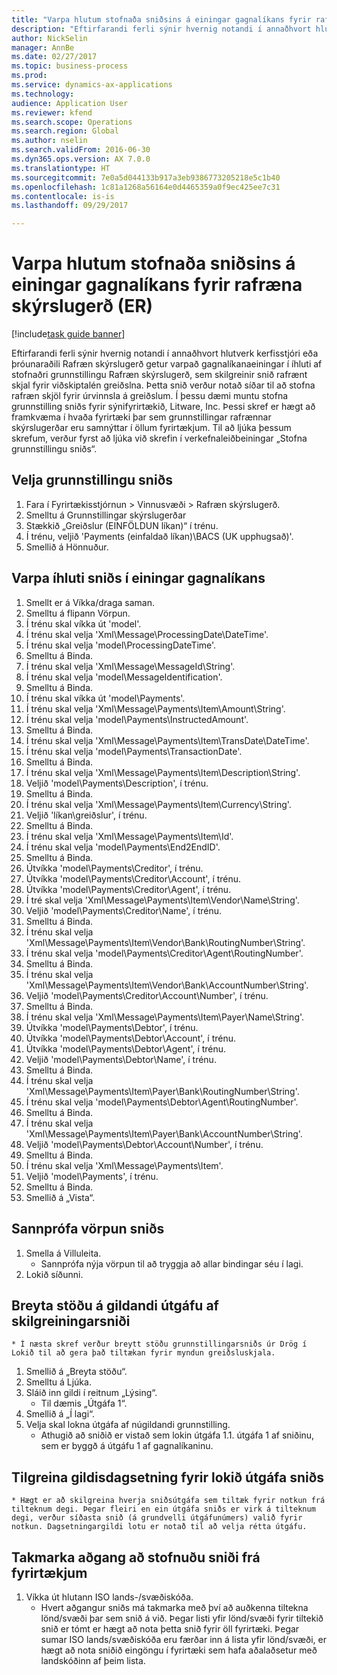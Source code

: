 ```yaml
--- 
title: "Varpa hlutum stofnaða sniðsins á einingar gagnalíkans fyrir rafræna skýrslugerð (ER)"
description: "Eftirfarandi ferli sýnir hvernig notandi í annaðhvort hlutverk kerfisstjóri eða þróunaraðili Rafræn skýrslugerð getur varpað gagnalíkanaeiningar í íhluti af stofnaðri grunnstillingu Rafræn skýrslugerð, sem skilgreinir snið rafrænt skjal fyrir viðskiptalén greiðslna."
author: NickSelin
manager: AnnBe
ms.date: 02/27/2017
ms.topic: business-process
ms.prod: 
ms.service: dynamics-ax-applications
ms.technology: 
audience: Application User
ms.reviewer: kfend
ms.search.scope: Operations
ms.search.region: Global
ms.author: nselin
ms.search.validFrom: 2016-06-30
ms.dyn365.ops.version: AX 7.0.0
ms.translationtype: HT
ms.sourcegitcommit: 7e0a5d044133b917a3eb9386773205218e5c1b40
ms.openlocfilehash: 1c81a1268a56164e0d4465359a0f9ec425ee7c31
ms.contentlocale: is-is
ms.lasthandoff: 09/29/2017

---
```

# <a name="map-components-of-the-created-format-to-data-model-elements-for-electronic-reporting-er"></a>Varpa hlutum stofnaða sniðsins á einingar gagnalíkans fyrir rafræna skýrslugerð (ER)

[!include[task guide banner](../../includes/task-guide-banner.md)]

Eftirfarandi ferli sýnir hvernig notandi í annaðhvort hlutverk kerfisstjóri eða þróunaraðili Rafræn skýrslugerð getur varpað gagnalíkanaeiningar í íhluti af stofnaðri grunnstillingu Rafræn skýrslugerð, sem skilgreinir snið rafrænt skjal fyrir viðskiptalén greiðslna. Þetta snið verður notað síðar til að stofna rafræn skjöl fyrir úrvinnsla á greiðslum. Í þessu dæmi muntu stofna grunnstilling sniðs fyrir sýnifyrirtækið, Litware, Inc. Þessi skref er hægt að framkvæma í hvaða fyrirtæki þar sem grunnstillingar rafrænnar skýrslugerðar eru samnýttar í öllum fyrirtækjum. Til að ljúka þessum skrefum, verður fyrst að ljúka við skrefin í verkefnaleiðbeiningar „Stofna grunnstillingu sniðs“.


## <a name="select-a-format-configuration"></a>Velja grunnstillingu sniðs
1. Fara í Fyrirtækisstjórnun > Vinnusvæði > Rafræn skýrslugerð.
2. Smelltu á Grunnstillingar skýrslugerðar
3. Stækkið „Greiðslur (EINFÖLDUN líkan)“ í trénu.
4. Í trénu, veljið 'Payments (einfaldað líkan)\BACS (UK upphugsað)'.
5. Smellið á Hönnuður.

## <a name="map-format-components-to-data-model-elements"></a>Varpa íhluti sniðs í einingar gagnalíkans
1. Smellt er á Víkka/draga saman.
2. Smelltu á flipann Vörpun.
3. Í trénu skal víkka út 'model'.
4. Í trénu skal velja 'Xml\Message\ProcessingDate\DateTime'.
5. Í trénu skal velja 'model\ProcessingDateTime'.
6. Smelltu á Binda.
7. Í trénu skal velja 'Xml\Message\MessageId\String'.
8. Í trénu skal velja 'model\MessageIdentification'.
9. Smelltu á Binda.
10. Í trénu skal víkka út 'model\Payments'.
11. Í trénu skal velja 'Xml\Message\Payments\Item\Amount\String'.
12. Í trénu skal velja 'model\Payments\InstructedAmount'.
13. Smelltu á Binda.
14. Í trénu skal velja 'Xml\Message\Payments\Item\TransDate\DateTime'.
15. Í trénu skal velja 'model\Payments\TransactionDate'.
16. Smelltu á Binda.
17. Í trénu skal velja 'Xml\Message\Payments\Item\Description\String'.
18. Veljið 'model\Payments\Description', í trénu.
19. Smelltu á Binda.
20. Í trénu skal velja 'Xml\Message\Payments\Item\Currency\String'.
21. Veljið 'líkan\greiðslur', í trénu.
22. Smelltu á Binda.
23. Í trénu skal velja 'Xml\Message\Payments\Item\Id'.
24. Í trénu skal velja 'model\Payments\End2EndID'.
25. Smelltu á Binda.
26. Útvíkka 'model\Payments\Creditor', í trénu.
27. Útvíkka 'model\Payments\Creditor\Account', í trénu.
28. Útvíkka 'model\Payments\Creditor\Agent', í trénu.
29. Í tré skal velja 'Xml\Message\Payments\Item\Vendor\Name\String'.
30. Veljið 'model\Payments\Creditor\Name', í trénu.
31. Smelltu á Binda.
32. Í trénu skal velja 'Xml\Message\Payments\Item\Vendor\Bank\RoutingNumber\String'.
33. Í trénu skal velja 'model\Payments\Creditor\Agent\RoutingNumber'.
34. Smelltu á Binda.
35. Í trénu skal velja 'Xml\Message\Payments\Item\Vendor\Bank\AccountNumber\String'.
36. Veljið 'model\Payments\Creditor\Account\Number', í trénu.
37. Smelltu á Binda.
38. Í trénu skal velja 'Xml\Message\Payments\Item\Payer\Name\String'.
39. Útvíkka 'model\Payments\Debtor', í trénu.
40. Útvíkka 'model\Payments\Debtor\Account', í trénu.
41. Útvíkka 'model\Payments\Debtor\Agent', í trénu.
42. Veljið 'model\Payments\Debtor\Name', í trénu.
43. Smelltu á Binda.
44. Í trénu skal velja 'Xml\Message\Payments\Item\Payer\Bank\RoutingNumber\String'.
45. Í trénu skal velja 'model\Payments\Debtor\Agent\RoutingNumber'.
46. Smelltu á Binda.
47. Í trénu skal velja 'Xml\Message\Payments\Item\Payer\Bank\AccountNumber\String'.
48. Veljið 'model\Payments\Debtor\Account\Number', í trénu.
49. Smelltu á Binda.
50. Í trénu skal velja 'Xml\Message\Payments\Item'.
51. Veljið 'model\Payments', í trénu.
52. Smelltu á Binda.
53. Smellið á „Vista“.

## <a name="validate-format-mapping"></a>Sannprófa vörpun sniðs
1. Smella á Villuleita.
    * Sannprófa nýja vörpun til að tryggja að allar bindingar séu í lagi.  
2. Lokið síðunni.

## <a name="change-status-of-the-current-version-of-format-configuration"></a>Breyta stöðu á gildandi útgáfu af skilgreiningarsniði
    * Í næsta skref verður breytt stöðu grunnstillingarsniðs úr Drög í Lokið til að gera það tiltækan fyrir myndun greiðsluskjala.  
1. Smellið á „Breyta stöðu“.
2. Smelltu á Ljúka.
3. Sláið inn gildi í reitnum „Lýsing“.
    * Til dæmis „Útgáfa 1“.  
4. Smellið á „Í lagi“.
5. Velja skal lokna útgáfa af núgildandi grunnstilling.
    * Athugið að sniðið er vistað sem lokin útgáfa 1.1. útgáfa 1 af sniðinu, sem er byggð á útgáfu 1 af gagnalíkaninu.  

## <a name="define-effective-date-for-completed-version-of-format"></a>Tilgreina gildisdagsetning fyrir lokið útgáfa sniðs
    * Hægt er að skilgreina hverja sniðsútgáfa sem tiltæk fyrir notkun frá tilteknum degi. Þegar fleiri en ein útgáfa sniðs er virk á tilteknum degi, verður síðasta snið (á grundvelli útgáfunúmers) valið fyrir notkun. Dagsetningargildi lotu er notað til að velja rétta útgáfu.  

## <a name="restrict-access-to-created-format-from-companies"></a>Takmarka aðgang að stofnuðu sniði frá fyrirtækjum
1. Víkka út hlutann ISO lands-/svæðiskóða.
    * Hvert aðgangur sniðs má takmarka með því að  auðkenna tiltekna lönd/svæði þar sem snið á við. Þegar listi yfir lönd/svæði fyrir tiltekið snið er tómt er hægt að nota þetta snið fyrir öll fyrirtæki. Þegar sumar ISO lands/svæðiskóða eru færðar inn á lista yfir lönd/svæði, er hægt að nota sniðið eingöngu í fyrirtæki sem hafa aðalaðsetur með landskóðinn af þeim lista.  


